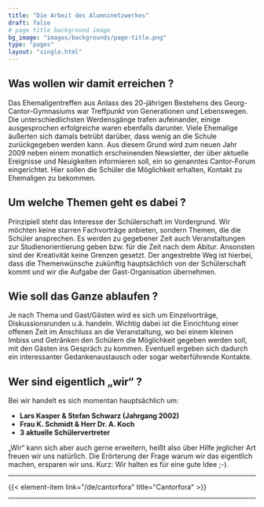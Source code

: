 ```yaml
---
title: "Die Arbeit des Alumninetzwerkes"
draft: false
# page title background image
bg_image: "images/backgrounds/page-title.png"
type: "pages"
layout: "single.html"
---
```


## Was wollen wir damit erreichen ?

Das Ehemaligentreffen aus Anlass des 20-jährigen Bestehens des Georg-Cantor-Gymnasiums war Treffpunkt von Generationen und Lebenswegen. Die unterschiedlichsten Werdensgänge trafen aufeinander, einige ausgesprochen erfolgreiche waren ebenfalls darunter. Viele Ehemalige äußerten sich damals betrübt darüber, dass wenig an die Schule zurückgegeben werden kann. Aus diesem Grund wird zum neuen Jahr 2009 neben einem monatlich erscheinenden Newsletter, der über aktuelle Ereignisse und Neuigkeiten informieren soll, ein so genanntes Cantor-Forum eingerichtet. Hier sollen die Schüler die Möglichkeit erhalten, Kontakt zu Ehemaligen zu bekommen.

## Um welche Themen geht es dabei ?

Prinzipiell steht das Interesse der Schülerschaft im Vordergrund. Wir möchten keine starren Fachvorträge anbieten, sondern Themen, die die Schüler ansprechen. Es werden zu gegebener Zeit auch Veranstaltungen zur Studienorientierung geben bzw. für die Zeit nach dem Abitur. Ansonsten sind der Kreativität keine Grenzen gesetzt. Der angestrebte Weg ist hierbei, dass die Themenwünsche zukünftig hauptsächlich von der Schülerschaft kommt und wir die Aufgabe der Gast-Organisation übernehmen.

## Wie soll das Ganze ablaufen ?

Je nach Thema und Gast/Gästen wird es sich um Einzelvorträge, Diskussionsrunden u.ä. handeln. Wichtig dabei ist die Einrichtung einer offenen Zeit im Anschluss an die Veranstaltung, wo bei einem kleinen Imbiss und Getränken den Schülern die Möglichkeit gegeben werden soll, mit den Gästen ins Gespräch zu kommen. Eventuell ergeben sich dadurch ein interessanter Gedankenaustausch oder sogar weiterführende Kontakte.

## Wer sind eigentlich „wir“ ?

Bei wir handelt es sich momentan hauptsächlich um:

<div class="list-items">

<ul>
<li><b>Lars Kasper & Stefan Schwarz (Jahrgang 2002)</b></li>
<li><b>Frau K. Schmidt & Herr Dr. A. Koch</b></li>
<li><b>3 aktuelle Schülervertreter</b></li>

</div>

„Wir“ kann sich aber auch gerne erweitern, heißt also über Hilfe jeglicher Art freuen wir uns natürlich. Die Erörterung der Frage warum wir das eigentlich machen, ersparen wir uns. Kurz: Wir halten es für eine gute Idee ;-).

---

{{< element-item link="/de/cantorfora" title="Cantorfora" >}}

---
